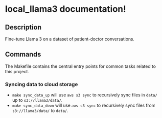 # local_llama3 documentation!

## Description

Fine-tune Llama 3 on a dataset of patient-doctor conversations.

## Commands

The Makefile contains the central entry points for common tasks related to this project.

### Syncing data to cloud storage

* `make sync_data_up` will use `aws s3 sync` to recursively sync files in `data/` up to `s3://llama3/data/`.
* `make sync_data_down` will use `aws s3 sync` to recursively sync files from `s3://llama3/data/` to `data/`.
